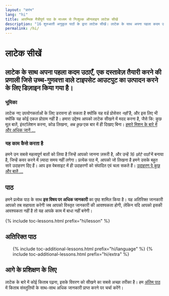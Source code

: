 ```yaml
---
layout: "प्रारंभ"
lang: "hi"
title: आरम्भिक मैत्रीपूर्ण पाठ के माध्यम से निःशुल्क ऑनलाइन लाटेक सीखें
description: "16 शुरुआती अनुकूल पाठों के द्वारा लाटेक सीखें। लाटेक के साथ अपना पहला कदम उठाएँ, एक दस्तावेज़ तैयार करने की प्रणाली जिसे उच्च-गुणवत्ता वाले टाइपसेट आउटपुट का उत्पादन करने के लिए डिज़ाइन किया गया है।"
permalink: /hi/
---
```


# लाटेक सीखें

<h2 class="heading__introduction">लाटेक के साथ अपना पहला कदम उठाएँ, एक दस्तावेज़ तैयारी करने की प्रणाली जिसे उच्च-गुणवत्ता वाले टाइपसेट आउटपुट का उत्पादन करने के लिए डिज़ाइन किया गया है।</h2>

<div
  class="text-columns">
  <section>
    <h3 class="text-columns__heading">भूमिका</h3>
    <p>लाटेक नए उपयोगकर्ताओं के लिए डरावना हो सकता है क्योंकि यह वर्ड प्रोसेसर <em>नहीं</em> है, और इस लिए भी क्योंकि यह कोई एकल प्रोग्राम नहीं है। हमारा उद्देश्य आपको लाटेक सीखने में मदद करना है, जैसे कि: कुछ मूल बातें, इंस्टॉलेशन करना, कोड लिखना, <em>सब कुछ</em> एक बार में ही दिखाए बिना। <a href="./mission">हमारे मिशन के बारे में और अधिक जानें &hellip;</a></p>
  </section>
  <section>
    <h3 class="text-columns__heading">यह काम कैसे करता है</h3>
      <p>हमने उन सबसे महत्वपूर्ण बातों को लिया है जिन्हें आपको जानना ज़रूरी है, और उन्हें <em>16 छोटे पाठों</em> में बनाया है, जिन्हें कवर करने में ज़्यादा समय नहीं लगेगा। प्रत्येक पाठ में, आपको जो लिखना है हमने उसके बहुत सारे उदाहरण दिए हैं। आप इस वेबसाइट में ही उदाहरणों को संपादित एवं चला सकते हैं। <a href="./help#examples">उदाहरण पे कुछ और बातें &hellip;</a></p>
  </section>
</div>

<h2 class="heading__toc" id="toc">पाठ</h2>

<p class="paragraph__toc">हमने प्रत्येक पाठ के साथ <b>इस विषय पर अधिक जानकारी</b> का पृष्ठ शामिल किया है। यह अतिरिक्त जानकारी आपको तब सहायता करेगी जब आपको विस्तृत जानकारी की आवश्यकता होगी, लेकिन यदि आपको इसकी आवश्यकता नहीं है तो यह आपके काम में बाधा नहीं बनेगी।
</p>

{% include toc-lessons.html prefix="hi/lesson" %}

<h2 class="heading__toc">अतिरिक्त पाठ</h2>
<ul class="lessons-toc">
  {% include toc-additional-lessons.html prefix="hi/language" %}
  {% include toc-additional-lessons.html prefix="hi/extra" %}
</ul>

## आगे के प्रशिक्षण के लिए

लाटेक के बारे में कोई किताब पढ़ना, इसके विवरण को सीखने का सबसे अच्छा तरीका है। हम [अंतिम पाठ](./lesson-16) में किताब संस्तुतियों के साथ-साथ अधिक जानकारी प्राप्त करने पर चर्चा करेंगे।

